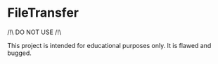 # FileTransfer

/!\\ DO NOT USE /!\\

This project is intended for educational purposes only.
It is flawed and bugged.


